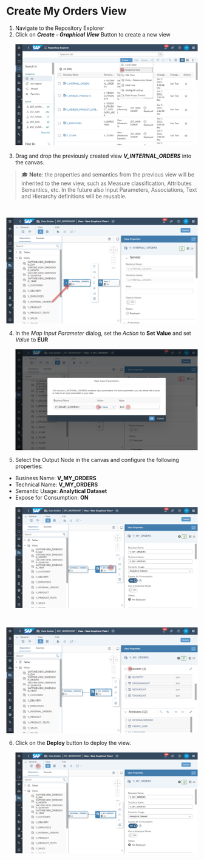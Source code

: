  # Create My Orders View

1. Navigate to the Repository Explorer
2. Click on <b><i>Create - Graphical View</i></b> Button to create a new view
  <br><br>![](../images/my_orders_view_01.png)<br><br>
3. Drag and drop the previously created view **_V_INTERNAL_ORDERS_** into the canvas.
  >:mortar_board: **Note**: the properties and semantics from the previous view will be inherited to the new view, such as Measure classification, Attributes Semantics, etc. In the future also Input Parameters, Associations, Text and Hierarchy definitions will be reusable. 
  
  <br><br>![](../images/my_orders_view_02.png)

4. In the _Map Input Parameter_ dialog, set the _Action_ to **Set Value** and set _Value_ to **EUR** 
  <br><br>![](../images/my_orders_view_03b.png)

5. Select the Output Node in the canvas and configure the following properties:
  - Business Name: <b>V_MY_ORDERS</b>
  - Technical Name: <b>V_MY_ORDERS</b>
  - Semantic Usage: <b>Analytical Dataset</b>
  - Expose for Consumption: <b>ON</b>
 <br><br>![](../images/my_orders_view_05a.png)
 
 <br><br>![](../images/my_orders_view_06a.png)
  
  
6. Click on the **Deploy** button to deploy the view.
  <br><br>![](../images/my_orders_view_07a.png)


  




  
